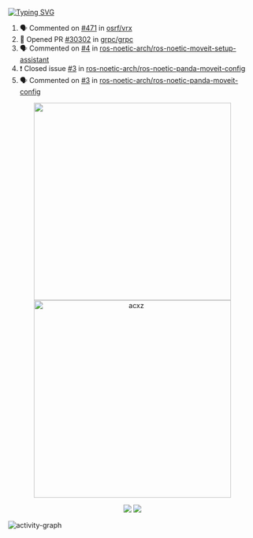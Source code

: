 [![Typing SVG](https://readme-typing-svg.herokuapp.com?size=16&color=AFFFA3&multiline=true&height=75&lines=contributing+to+robotics%2Faerospace%2Fml%2Fgpu+software;packaging+it+for+archlinux;ricer)](https://git.io/typing-svg)

<!--START_SECTION:activity-->
1. 🗣 Commented on [#471](https://github.com/osrf/vrx/issues/471) in [osrf/vrx](https://github.com/osrf/vrx)
2. 💪 Opened PR [#30302](https://github.com/grpc/grpc/pull/30302) in [grpc/grpc](https://github.com/grpc/grpc)
3. 🗣 Commented on [#4](https://github.com/ros-noetic-arch/ros-noetic-moveit-setup-assistant/issues/4) in [ros-noetic-arch/ros-noetic-moveit-setup-assistant](https://github.com/ros-noetic-arch/ros-noetic-moveit-setup-assistant)
4. ❗️ Closed issue [#3](https://github.com/ros-noetic-arch/ros-noetic-panda-moveit-config/issues/3) in [ros-noetic-arch/ros-noetic-panda-moveit-config](https://github.com/ros-noetic-arch/ros-noetic-panda-moveit-config)
5. 🗣 Commented on [#3](https://github.com/ros-noetic-arch/ros-noetic-panda-moveit-config/issues/3) in [ros-noetic-arch/ros-noetic-panda-moveit-config](https://github.com/ros-noetic-arch/ros-noetic-panda-moveit-config)
<!--END_SECTION:activity-->

<p align="center">
  <img width="400em" src=https://github-readme-stats.vercel.app/api?username=acxz&include_all_commits=true&show_icons=true />
  <img width="400em" src="https://github-readme-streak-stats.herokuapp.com/?user=acxz&" alt="acxz" />
</p>

<p align="center">
  <img src=https://github-readme-stats.vercel.app/api/top-langs/?username=acxz&layout=compact />
  <img src=https://github-profile-trophy.vercel.app/?username=acxz&row=2&column=4 />
</p>

![activity-graph](https://activity-graph.herokuapp.com/graph?username=acxz&theme=aqua)
